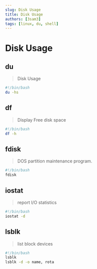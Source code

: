```yaml
---
slug: Disk Usage
title: Disk Usage
authors: [3sam3]
tags: [linux, du, shell]
---
```


# Disk Usage

## du
> Disk Usage
```bash
#!/bin/bash
du -hs
``` 

## df
> Display Free disk space
```bash
#!/bin/bash
df -h
``` 

## fdisk
> DOS partition maintenance program.
```bash
#!/bin/bash
fdisk
```

## iostat
> report I/O statistics
```bash
#!/bin/bash
iostat -d
```


## lsblk
> list block devices
```bash
#!/bin/bash
lsblk
lsblk -d -o name, rota
```